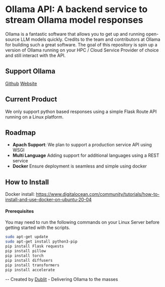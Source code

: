 # Ollama API: A backend service to stream Ollama model responses
Ollama is a fantastic software that allows you to get up and running open-source LLM models quickly. Credits to the team and contributors at Ollama for building such a great software.  The goal of this repository is spin up a version of Ollama running on your HPC / Cloud Service Provider of choice and still interact with the API.

## Support Ollama
[Github](https://github.com/jmorganca/ollama)
[Website](https://ollama.ai/)

## Current Product
We only support python based responses using a simple Flask Route API running on a Linux platform.

## Roadmap
- **Apach Support**:  We plan to support a production service API using WSGI
- **Multi Language** Adding support for additional languages using a REST service
- **Docker** Ensure deployment is seamless and simple using docker

## How to Install

Docker install:
https://www.digitalocean.com/community/tutorials/how-to-install-and-use-docker-on-ubuntu-20-04

#### Prerequisites
You may need to run the following commands on your Linux Server before getting started with the scripts.

```sh
sudo apt-get update 
sudo apt-get install python3-pip 
pip install Flask requests
pip install pillow
pip install torch
pip install diffusers
pip install transformers
pip install accelerate
```
--
Created by [Dublit](https://dublit.org/) - Delivering Ollama to the masses
